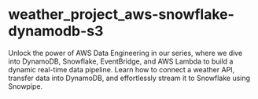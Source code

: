 # weather_project_aws-snowflake-dynamodb-s3
Unlock the power of AWS Data Engineering in our series, where we dive into DynamoDB, Snowflake, EventBridge, and AWS Lambda to build a dynamic real-time data pipeline. Learn how to connect a weather API, transfer data into DynamoDB, and effortlessly stream it to Snowflake using Snowpipe.
